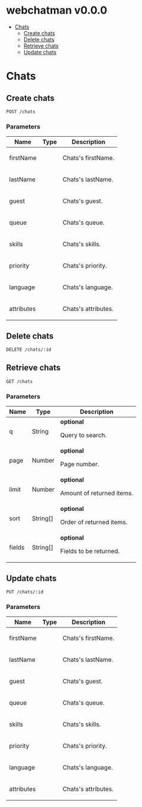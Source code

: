 # webchatman v0.0.0



- [Chats](#chats)
	- [Create chats](#create-chats)
	- [Delete chats](#delete-chats)
	- [Retrieve chats](#retrieve-chats)
	- [Update chats](#update-chats)
	


# Chats

## Create chats



	POST /chats


### Parameters

| Name    | Type      | Description                          |
|---------|-----------|--------------------------------------|
| firstName			| 			|  <p>Chats's firstName.</p>							|
| lastName			| 			|  <p>Chats's lastName.</p>							|
| guest			| 			|  <p>Chats's guest.</p>							|
| queue			| 			|  <p>Chats's queue.</p>							|
| skills			| 			|  <p>Chats's skills.</p>							|
| priority			| 			|  <p>Chats's priority.</p>							|
| language			| 			|  <p>Chats's language.</p>							|
| attributes			| 			|  <p>Chats's attributes.</p>							|

## Delete chats



	DELETE /chats/:id


## Retrieve chats



	GET /chats


### Parameters

| Name    | Type      | Description                          |
|---------|-----------|--------------------------------------|
| q			| String			| **optional** <p>Query to search.</p>							|
| page			| Number			| **optional** <p>Page number.</p>							|
| limit			| Number			| **optional** <p>Amount of returned items.</p>							|
| sort			| String[]			| **optional** <p>Order of returned items.</p>							|
| fields			| String[]			| **optional** <p>Fields to be returned.</p>							|

## Update chats



	PUT /chats/:id


### Parameters

| Name    | Type      | Description                          |
|---------|-----------|--------------------------------------|
| firstName			| 			|  <p>Chats's firstName.</p>							|
| lastName			| 			|  <p>Chats's lastName.</p>							|
| guest			| 			|  <p>Chats's guest.</p>							|
| queue			| 			|  <p>Chats's queue.</p>							|
| skills			| 			|  <p>Chats's skills.</p>							|
| priority			| 			|  <p>Chats's priority.</p>							|
| language			| 			|  <p>Chats's language.</p>							|
| attributes			| 			|  <p>Chats's attributes.</p>							|


